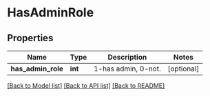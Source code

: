 # HasAdminRole

## Properties
Name | Type | Description | Notes
------------ | ------------- | ------------- | -------------
**has_admin_role** | **int** | 1-has admin, 0-not. | [optional] 

[[Back to Model list]](../README.md#documentation-for-models) [[Back to API list]](../README.md#documentation-for-api-endpoints) [[Back to README]](../README.md)


